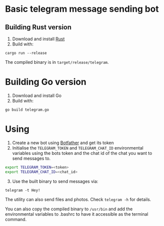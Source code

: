 # Basic telegram message sending bot

## Building Rust version

1. Download and install [Rust](https://rustup.rs/)
2. Build with:
```
cargo run --release
```

The compiled binary is in `target/release/telegram`.

# Building Go version

1. Download and install Go
2. Build with:
```
go build telegram.go
```

# Using

1. Create a new bot using [Botfather](https://t.me/botfather) and get its token
2. Initialise the `TELEGRAM_TOKEN` and `TELEGRAM_CHAT_ID` environmental variables using the bots token and the chat id of the chat you want to send messages to.
```bash
export TELEGRAM_TOKEN=<token>
export TELEGRAM_CHAT_ID=<chat_id>
```
3. Use the built binary to send messages via:
```
telegram -t Hey!
```

The utility can also send files and photos. Check `telegram -h` for details.

You can also copy the compiled binary to `/usr/bin` and add the environmental variables to .bashrc to have it accessible as the terminal command.
